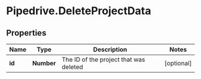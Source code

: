 # Pipedrive.DeleteProjectData

## Properties

Name | Type | Description | Notes
------------ | ------------- | ------------- | -------------
**id** | **Number** | The ID of the project that was deleted | [optional] 


